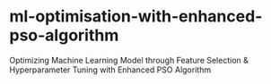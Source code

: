 # ml-optimisation-with-enhanced-pso-algorithm
 Optimizing Machine Learning Model through Feature Selection & Hyperparameter Tuning with Enhanced PSO Algorithm
